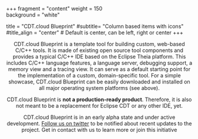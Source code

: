 +++
fragment = "content"
weight = 150    
background = "white"

title = "CDT.cloud Blueprint"
#subtitle= "Column based items with icons"
#title_align = "center" # Default is center, can be left, right or center
+++
<p style='text-align: center;'>
CDT.cloud Blueprint is a template tool for building custom, web-based C/C++ tools. It is made of existing open source tool components and provides a typical C/C++ IDE based on the Eclipse Theia platform. This includes C/C++ language features, a language server, debugging support, a memory view and a tracing view. It can serve as a default starting point for the implementation of a custom, domain-specific tool. For a simple showcase, CDT.cloud Blueprint can be easily downloaded and installed on all major operating system platforms (see above). 
</p>
<p style='text-align: center;'>CDT.cloud Blueprint is <b>not a production-ready product</b>. Therefore, it is also not meant to be a replacement for Eclipse CDT or any other IDE, yet.</p>
<p style='text-align: center;'>CDT.cloud Blueprint is in an early alpha state and under active development. <a href="https://twitter.com/CdtCloud">Follow us on twitter</a> to be notified about recent updates to the project. Get in contact with us to learn more or join this initiative</p>
